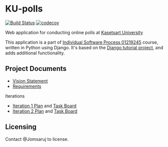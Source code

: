 # KU-polls
[![Build Status](https://travis-ci.com/Jomsaruj/ku-polls.svg?branch=master)](https://travis-ci.com/Jomsaruj/ku-polls)
[![codecov](https://codecov.io/gh/Jomsaruj/ku-polls/branch/master/graph/badge.svg)](https://codecov.io/gh/Jomsaruj/ku-polls)

Web application for conducting online polls at [Kasetsart University](https://ku.ac.th/th)

This application is a part of [Individual Software Process 01219245](https://cpske.github.io/ISP/) course, written in Python using Django. It's based on the [Django tutorial project](https://docs.djangoproject.com/en/3.1/intro/tutorial01/), and adds additional functionality.

## Project Documents

* [Vision Statement](../../wiki/Vision%20Statement)
* [Requirements](../../wiki/Requirements)

Iterations
* [Iteration 1 Plan](../../wiki/Iteration%201%20Plan) and [Task Board](../../projects/1)
* [Iteration 2 Plan](../../wiki/Iteration%202%20Plan) and [Task Board](../../projects/2)

## Licensing
Contact @Jomsaruj to license.

